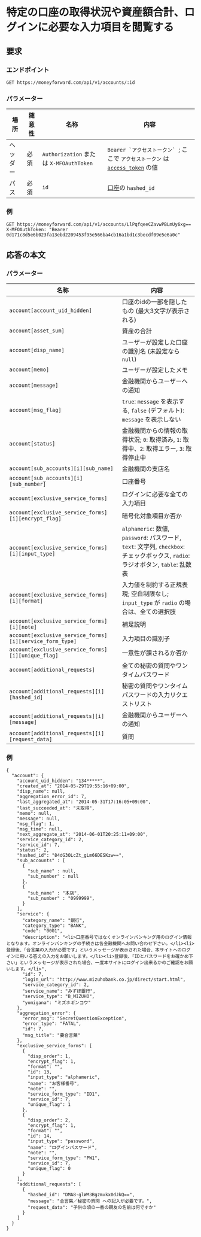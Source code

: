 # 特定の口座の取得状況や資産額合計、ログインに必要な入力項目を閲覧する

## 要求

### エンドポイント

```
GET https://moneyforward.com/api/v1/accounts/:id
```

### パラメーター

| 場所 | 随意性 | 名称 | 内容 |
| ---- | ---- | ---- | --- |
| ヘッダー | 必須 | `Authorization` または `X-MFOAuthToken` | ```Bearer `アクセストークン` ```; ここで `アクセストークン` は [`access_token`](token.md) の値 |
| パス | 必須 | `id` | [口座](accounts_index.md)の `hashed_id` |

### 例

```
GET https://moneyforward.com/api/v1/accounts/LlPqfqeeCZavwPBLmUy6xg==
X-MFOAuthToken: "Bearer 0d171c8d5e6b023fa13ebd2209453f95e566ba4cb16a1bd1c3becdf09e5e6a0c"
```

## 応答の本文

### パラメーター

| 名称 | 内容 |
| ---- | --- |
| `account[account_uid_hidden]` | 口座のidの一部を隠したもの (最大3文字が表示される) |
| `account[asset_sum]` | 資産の合計 |
| `account[disp_name]` | ユーザーが設定した口座の識別名 (未設定なら `null`) |
| `account[memo]` | ユーザーが設定したメモ |
| `account[message]` | 金融機関からユーザーへの通知 |
| `account[msg_flag]` | `true`: `message` を表示する, `false` (デフォルト): `message` を表示しない |
| `account[status]` | 金融機関からの情報の取得状況; `0`: 取得済み, `1`: 取得中、`2`: 取得エラー, `3`: 取得停止中 |
| `account[sub_accounts][i][sub_name]` | 金融機関の支店名 |
| `account[sub_accounts][i][sub_number]` | 口座番号 |
| `account[exclusive_service_forms]` | ログインに必要な全ての入力項目 |
| `account[exclusive_service_forms][i][encrypt_flag]` | 暗号化対象項目か否か |
| `account[exclusive_service_forms][i][input_type]` | `alphameric`: 数値, `password`: パスワード, `text`: 文字列, `checkbox`: チェックボックス, `radio`: ラジオボタン, `table`: 乱数表 |
| `account[exclusive_service_forms][i][format]` | 入力値を制約する正規表現; 空白制限なし; `input_type` が `radio` の場合は、全ての選択肢 |
| `account[exclusive_service_forms][i][note]` | 補足説明 |
| `account[exclusive_service_forms][i][service_form_type]` | 入力項目の識別子 |
| `account[exclusive_service_forms][i][unique_flag]` | 一意性が課されるか否か |
| `account[additional_requests]` | 全ての秘密の質問やワンタイムパスワード |
| `account[additional_requests][i][hashed_id]` | 秘密の質問やワンタイムパスワードの入力リクエストリスト |
| `account[additional_requests][i][message]` | 金融機関からユーザーへの通知 |
| `account[additional_requests][i][request_data]` | 質問 |

### 例

```
{
  "account": {
    "account_uid_hidden": "134*****",
    "created_at": "2014-05-29T19:55:16+09:00",
    "disp_name": null,
    "aggregation_error_id": 7,
    "last_aggregated_at": "2014-05-31T17:16:05+09:00",
    "last_succeeded_at": "未取得",
    "memo": null,
    "message": null,
    "msg_flag": 1,
    "msg_time": null,
    "next_aggregate_at": "2014-06-01T20:25:11+09:00",
    "service_category_id": 2,
    "service_id": 7,
    "status": 2,
    "hashed_id": "84dG3OLcZt_gLm66DESKzw==",
    "sub_accounts" : [
      {
        "sub_name" : null,
        "sub_number" : null
      },
      {
        "sub_name" : "本店",
        "sub_number" : "0999999",
      }
    ],
    "service": {
      "category_name": "銀行",
      "category_type": "BANK",
      "code": "0001",
      "description": "<li>口座番号ではなくオンラインバンキング用のログイン情報となります。オンラインバンキングの手続きは各金融機関へお問い合わせ下さい。</li><li>登録後、「合言葉の入力が必要です」というメッセージが表示された場合、本サイトへのログインに用いる答えの入力をお願いします。</li><li>登録後、「IDとパスワードをお確かめ下さい」というメッセージが表示された場合、一度本サイトにログイン出来るかのご確認をお願いします。</li>",
      "id": 7,
      "login_url": "http://www.mizuhobank.co.jp/direct/start.html",
      "service_category_id": 2,
      "service_name": "みずほ銀行",
      "service_type": "B_MIZUHO",
      "yomigana": "ミズホギンコウ"
    },
    "aggregation_error": {
      "error_msg": "SecretQuestionException",
      "error_type": "FATAL",
      "id": 7,
      "msg_title": "要合言葉"
    },
    "exclusive_service_forms": [
      {
        "disp_order": 1,
        "encrypt_flag": 1,
        "format": "",
        "id": 13,
        "input_type": "alphameric",
        "name": "お客様番号",
        "note": "",
        "service_form_type": "ID1",
        "service_id": 7,
        "unique_flag": 1
      },
      {
        "disp_order": 2,
        "encrypt_flag": 1,
        "format": "",
        "id": 14,
        "input_type": "password",
        "name": "ログインパスワード",
        "note": "",
        "service_form_type": "PW1",
        "service_id": 7,
        "unique_flag": 0
      }
    ],
    "additional_requests": [
      {
        "hashed_id": "DMA8-glWM3Bgzmvkx0dJkQ==",
        "message": "合言葉／秘密の質問 への記入が必要です。",
        "request_data": "子供の頃の一番の親友の名前は何ですか"
      }
    ]
  }
}
```
